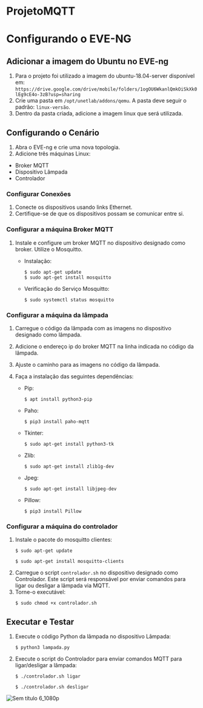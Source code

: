 # ProjetoMQTT

# Configurando o EVE-NG

## Adicionar a imagem do Ubuntu no EVE-ng

1. Para o projeto foi utilizado a imagem do ubuntu-18.04-server disponível em: `https://drive.google.com/drive/mobile/folders/1ogOU6WkanlQmkOiSkXk0lEg9cE4o-3zB?usp=sharing `
2. Crie uma pasta em `/opt/unetlab/addons/qemu`. A pasta deve seguir o padrão: `linux-versão`.
3. Dentro da pasta criada, adicione a imagem linux que será utilizada.

## Configurando o Cenário

1. Abra o EVE-ng e crie uma nova topologia.
2. Adicione três máquinas Linux:
- Broker MQTT
- Dispositivo Lâmpada
- Controlador

### Configurar Conexões

1. Conecte os dispositivos usando links Ethernet.
2. Certifique-se de que os dispositivos possam se comunicar entre si.

### Configurar a máquina Broker MQTT

1. Instale e configure um broker MQTT no dispositivo designado como broker. Utilize o Mosquitto.
   
   - Instalação:
     ```
     $ sudo apt-get update
     $ sudo apt-get install mosquitto
     ```

   - Verificação do Serviço Mosquitto:
     ```
     $ sudo systemctl status mosquitto
     ```

### Configurar a máquina da lâmpada

1. Carregue o código da lâmpada com as imagens no dispositivo designado como lâmpada.
2. Adicione o endereço ip do broker MQTT na linha indicada no código da lâmpada.
3. Ajuste o caminho para as imagens no código da lâmpada. 
4. Faça a instalação das seguintes dependências:

   - Pip:
     ```
     $ apt install python3-pip
     ```

   - Paho:
     ```
     $ pip3 install paho-mqtt
     ```

   - Tkinter:
     ```
     $ sudo apt-get install python3-tk
     ```
     
   - Zlib:
     ```
     $ sudo apt-get install zlib1g-dev
     ```
     
   - Jpeg:
     ```
     $ sudo apt-get install libjpeg-dev
     ```
     
   - Pillow:
     ```
     $ pip3 install Pillow
     ```

### Configurar a máquina do controlador

1. Instale o pacote do mosquitto clientes:
   ```
   $ sudo apt-get update
   ```
   ```
   $ sudo apt-get install mosquitto-clients
   ```
2. Carregue o script `controlador.sh` no dispositivo designado como Controlador. Este script será responsável por enviar comandos para ligar ou desligar a lâmpada via MQTT.
3. Torne-o executável:
   ```
   $ sudo chmod +x controlador.sh
   ```
     
## Executar e Testar

1. Execute o código Python da lâmpada no dispositivo Lâmpada:
   ```
   $ python3 lampada.py
   ```
   
2. Execute o script do Controlador para enviar comandos MQTT para ligar/desligar a lâmpada:
   ```
   $ ./controlador.sh ligar
   ```
      ```
   $ ./controlador.sh desligar
   ```
![Sem título 6_1080p](https://github.com/MG10exe/ProjetoMQTT/assets/61914401/7fc19eb6-ac11-4434-b084-437bb21411c5)
